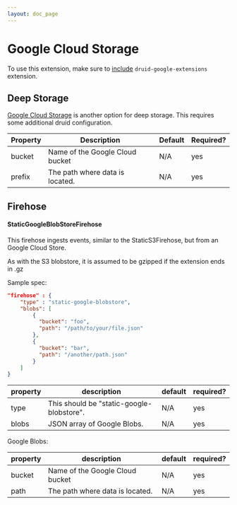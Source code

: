 ```yaml
---
layout: doc_page
---
```


# Google Cloud Storage

To use this extension, make sure to [include](../../operations/including-extensions.html) `druid-google-extensions` extension.

## Deep Storage

[Google Cloud Storage](https://cloud.google.com/storage/) is another option for deep storage. This requires some additional druid configuration.

|Property|Description|Default|Required?|
|--------|-----------|-------|---------|
|bucket|Name of the Google Cloud bucket|N/A|yes|
|prefix|The path where data is located.|N/A|yes|

## Firehose

#### StaticGoogleBlobStoreFirehose

This firehose ingests events, similar to the StaticS3Firehose, but from an Google Cloud Store.

As with the S3 blobstore, it is assumed to be gzipped if the extension ends in .gz

Sample spec:

```json
"firehose" : {
    "type" : "static-google-blobstore",
    "blobs": [
        {
          "bucket": "foo",
          "path": "/path/to/your/file.json"
        },
        {
          "bucket": "bar",
          "path": "/another/path.json"
        }
    ]
}
```

|property|description|default|required?|
|--------|-----------|-------|---------|
|type|This should be "static-google-blobstore".|N/A|yes|
|blobs|JSON array of Google Blobs.|N/A|yes|

Google Blobs:

|property|description|default|required?|
|--------|-----------|-------|---------|
|bucket|Name of the Google Cloud bucket|N/A|yes|
|path|The path where data is located.|N/A|yes|

